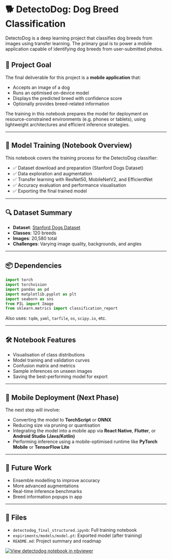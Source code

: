# 🐕 DetectoDog: Dog Breed Classification

DetectoDog is a deep learning project that classifies dog breeds from images using transfer learning. The primary goal is to power a mobile application capable of identifying dog breeds from user-submitted photos.

## 📱 Project Goal

The final deliverable for this project is a **mobile application** that:
- Accepts an image of a dog
- Runs an optimised on-device model
- Displays the predicted breed with confidence score
- Optionally provides breed-related information

The training in this notebook prepares the model for deployment on resource-constrained environments (e.g. phones or tablets), using lightweight architectures and efficient inference strategies.

---

## 🧠 Model Training (Notebook Overview)

This notebook covers the training process for the DetectoDog classifier:

- ✅ Dataset download and preparation (Stanford Dogs Dataset)
- ✅ Data exploration and augmentation
- ✅ Transfer learning with ResNet50, MobileNetV2, and EfficientNet
- ✅ Accuracy evaluation and performance visualisation
- ✅ Exporting the final trained model

---

## 🔍 Dataset Summary

- **Dataset**: [Stanford Dogs Dataset](http://vision.stanford.edu/aditya86/ImageNetDogs/)
- **Classes**: 120 breeds
- **Images**: 20,580 total
- **Challenges**: Varying image quality, backgrounds, and angles

---

## 📦 Dependencies

```python
import torch
import torchvision
import pandas as pd
import matplotlib.pyplot as plt
import seaborn as sns
from PIL import Image
from sklearn.metrics import classification_report
```

Also uses: `tqdm`, `yaml`, `tarfile`, `os`, `scipy.io`, etc.

---

## 🛠 Notebook Features

- Visualisation of class distributions
- Model training and validation curves
- Confusion matrix and metrics
- Sample inferences on unseen images
- Saving the best-performing model for export

---

## 📲 Mobile Deployment (Next Phase)

The next step will involve:
- Converting the model to **TorchScript** or **ONNX**
- Reducing size via pruning or quantisation
- Integrating the model into a mobile app via **React Native**, **Flutter**, or **Android Studio (Java/Kotlin)**
- Performing inference using a mobile-optimised runtime like **PyTorch Mobile** or **TensorFlow Lite**

---

## 🔮 Future Work

- Ensemble modelling to improve accuracy
- More advanced augmentations
- Real-time inference benchmarks
- Breed information popups in app

---

## 📁 Files

- `detectodog_final_structured.ipynb`: Full training notebook
- `expiriments/models/model.pt`: Exported model (after training)
- `README.md`: Project summary and roadmap


[![View detectodog notebook in nbviewer](https://img.shields.io/badge/View%20Notebook-nbviewer-orange)](https://nbviewer.org/github/mm-camelcase/detectodog/blob/main/detectodog_final_structured.ipynb)


